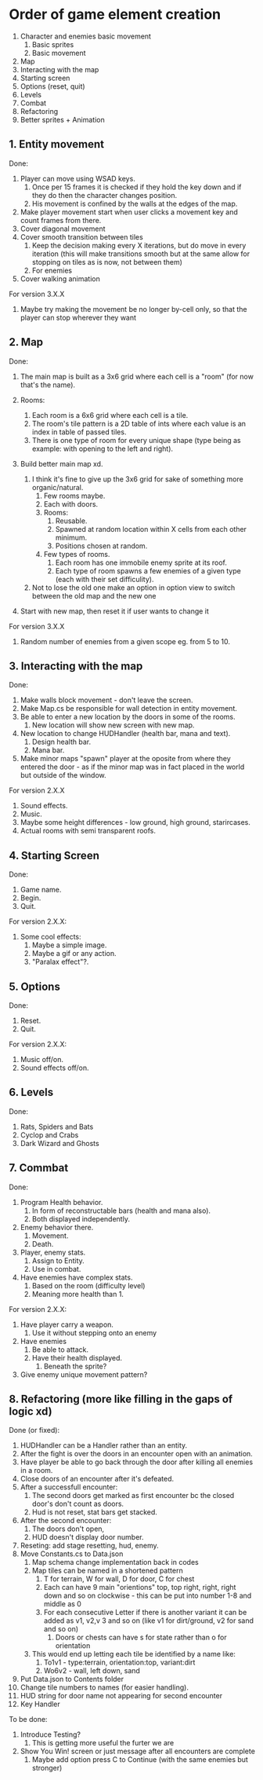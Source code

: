 # Order of game element creation

1. Character and enemies basic movement
    1. Basic sprites
    2. Basic movement
2. Map
3. Interacting with the map
4. Starting screen
5. Options (reset, quit)
6. Levels
7. Combat
8. Refactoring
9. Better sprites + Animation

## 1. Entity movement

Done:

1. Player can move using WSAD keys.
    1. Once per 15 frames it is checked if they hold the key down and if they do then the character changes position.
    2. His movement is confined by the walls at the edges of the map.
2. Make player movement start when user clicks a movement key and count frames from there.
3. Cover diagonal movement
4. Cover smooth transition between tiles
    1. Keep the decision making every X iterations, but do move in every iteration (this will make transitions smooth but at the same allow for stopping on tiles as is now, not between them)
    2. For enemies
5. Cover walking animation

For version 3.X.X

1. Maybe try making the movement be no longer by-cell only, so that the player can stop wherever they want

## 2. Map

Done:

1. The main map is built as a 3x6 grid where each cell is a "room" (for now that's the name).
2. Rooms:
    1. Each room is a 6x6 grid where each cell is a tile.
    2. The room's tile pattern is a 2D table of ints where each value is an index in table of passed tiles.
    3. There is one type of room for every unique shape (type being as example: with opening to the left and right).
3. Build better main map xd.

    1. I think it's fine to give up the 3x6 grid for sake of something more organic/natural.
        1. Few rooms maybe.
        2. Each with doors.
        3. Rooms:
            1. Reusable.
            2. Spawned at random location within X cells from each other minimum.
            3. Positions chosen at random.
        4. Few types of rooms.
            1. Each room has one immobile enemy sprite at its roof.
            2. Each type of room spawns a few enemies of a given type (each with their set difficulity).
    2. Not to lose the old one make an option in option view to switch between the old map and the new one
4. Start with new map, then reset it if user wants to change it

For version 3.X.X

1. Random number of enemies from a given scope eg. from 5 to 10.

## 3. Interacting with the map

Done:

1. Make walls block movement - don't leave the screen.
2. Make Map.cs be responsible for wall detection in entity movement.
3. Be able to enter a new location by the doors in some of the rooms.
    1. New location will show new screen with new map.
4. New location to change HUDHandler (health bar, mana and text).
    1. Design health bar.
    2. Mana bar.
5. Make minor maps "spawn" player at the oposite from where they entered the door - as if the minor map was in fact placed in the world but outside of the window.

For version 2.X.X

1. Sound effects.
2. Music.
3. Maybe some height differences - low ground, high ground, starircases.
4. Actual rooms with semi transparent roofs.

## 4. Starting Screen

Done:

1. Game name.
2. Begin.
3. Quit.

For version 2.X.X:

1. Some cool effects:
    1. Maybe a simple image.
    2. Maybe a gif or any action.
    3. "Paralax effect"?.

## 5. Options

Done:

1. Reset.
2. Quit.

For version 2.X.X:

1. Music off/on.
2. Sound effects off/on.

## 6. Levels

Done:

1.  Rats, Spiders and Bats
2.  Cyclop and Crabs
3.  Dark Wizard and Ghosts

## 7. Commbat

Done:

1. Program Health behavior.
    1. In form of reconstructable bars (health and mana also).
    2. Both displayed independently.
2. Enemy behavior there.
    1. Movement.
    2. Death.
3. Player, enemy stats.
    1. Assign to Entity.
    2. Use in combat.
4. Have enemies have complex stats.
    1. Based on the room (difficulty level)
    2. Meaning more health than 1.

For version 2.X.X:

1. Have player carry a weapon.
    1. Use it without stepping onto an enemy
2. Have enemies
    1. Be able to attack.
    2. Have their health displayed.
        1. Beneath the sprite?
3. Give enemy unique movement pattern?

## 8. Refactoring (more like filling in the gaps of logic xd)

Done (or fixed):

1. HUDHandler can be a Handler rather than an entity.
2. After the fight is over the doors in an encounter open with an animation.
3. Have player be able to go back through the door after killing all enemies in a room.
4. Close doors of an encounter after it's defeated.
5. After a successfull encounter:
    1. The second doors get marked as first encounter bc the closed door's don't count as doors.
    2. Hud is not reset, stat bars get stacked.
6. After the second encounter:
    1. The doors don't open,
    2. HUD doesn't display door number.
7. Reseting: add stage resetting, hud, enemy.
8. Move Constants.cs to Data.json
    1. Map schema change implementation back in codes
    2. Map tiles can be named in a shortened pattern
        1. T for terrain, W for wall, D for door, C for chest
        2. Each can have 9 main "orientions" top, top right, right, right down and so on clockwise - this can be put into number 1-8 and middle as 0
        3. For each consecutive Letter if there is another variant it can be added as v1, v2,v 3 and so on (like v1 for dirt/ground, v2 for sand and so on)
            1. Doors or chests can have s for state rather than o for orientation
    3. This would end up letting each tile be identified by a name like:
        1. To1v1 - type:terrain, orientation:top, variant:dirt
        2. Wo6v2 - wall, left down, sand
9. Put Data.json to Contents folder
10. Change tile numbers to names (for easier handling).
11. HUD string for door name not appearing for second encounter
12. Key Handler

To be done:

1. Introduce Testing?
    1. This is getting more useful the furter we are
2. Show You Win! screen or just message after all encounters are complete
    1. Maybe add option press C to Continue (with the same enemies but stronger)

